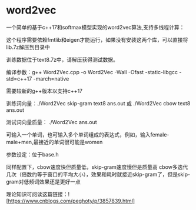 # word2vec

一个简单的基于c++17和softmax模型实现的word2vec算法,支持多线程计算：

这个程序需要依赖fmtlib和eigen才能运行，如果没有安装这两个库，可以直接将lib.7z解压到目录中

训练数据位于text8.7z中，请解压获得测试数据。

编译参数：g++ Word2Vec.cpp -o Word2Vec -Wall -Ofast -static-libgcc -std=c++17 -march=native

需要较新的g++版本以支持c++17

训练词向量：./Word2Vec skip-gram text8 ans.out 或 ./Word2Vec cbow text8 ans.out 

测试词向量质量： ./Word2Vec ans.out 

可输入一个单词，也可输入多个单词组成的表达式，例如，输入female-male+men,最接近的单词很可能是women

参数设定：位于base.h

同样配置下，cbow速度快但质量低，skip-gram速度慢但是质量高
cbow多迭代几次（倍数约等于窗口的平均大小），效果和耗时就接近skip-gram了，但是skip-gram对低频词效果还是更好一点

理论知识可阅读这篇链接：![https://www.cnblogs.com/peghoty/p/3857839.html]
